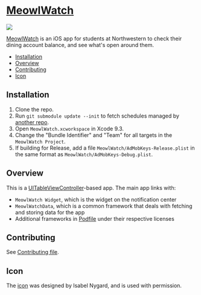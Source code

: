 [MeowlWatch]
============

[![][App Icon]][MeowlWatch]

[MeowlWatch] is an iOS app for students at Northwestern to check their dining account balance, and see what's open around them.

[MeowlWatch]: https://itunes.apple.com/us/app/meowlwatch-for-northwestern-university-dining/id1219875692?mt=8
[App Icon]: 1024.png

- [Installation]
- [Overview]
- [Contributing]
- [Icon]

[Installation]: #installation
[Overview]: #overview
[Contributing]: #contributing
[Icon]: #icon

Installation
------------
1. Clone the repo.
2. Run `git submodule update --init` to fetch schedules managed by [another repo][Schedules].
3. Open `MeowlWatch.xcworkspace` in Xcode 9.3.
4. Change the "Bundle Identifier" and "Team" for all targets in the `MeowlWatch Project`.
5. If building for Release, add a file `MeowlWatch/AdMobKeys-Release.plist` in the same format as `MeowlWatch/AdMobKeys-Debug.plist`.

[Schedules]: https://github.com/NathanJang/MeowlWatch-Schedules

Overview
--------
This is a [UITableViewController]-based app. The main app links with:

- `MeowlWatch Widget`, which is the widget on the notification center
- `MeowlWatchData`, which is a common framework that deals with fetching and storing data for the app
- Additional frameworks in [Podfile] under their respective licenses

[UITableViewController]: https://developer.apple.com/documentation/uikit/uitableviewcontroller
[Podfile]: Podfile

Contributing
------------
See [Contributing file].

[Contributing file]: CONTRIBUTING.md

Icon
----
The [icon][App Icon] was designed by Isabel Nygard, and is used with permission.
